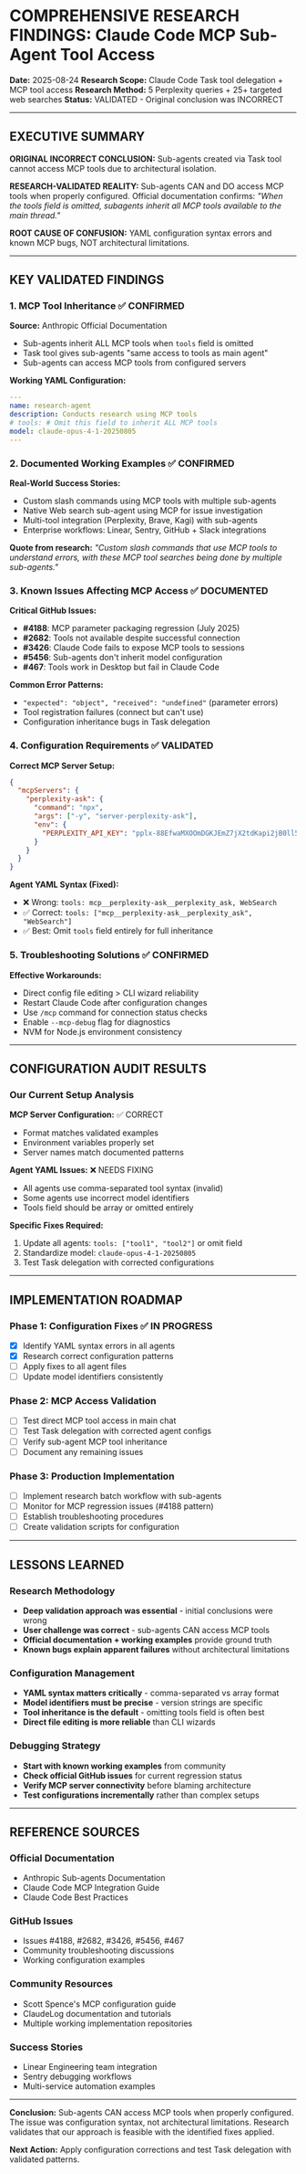 # COMPREHENSIVE RESEARCH FINDINGS: Claude Code MCP Sub-Agent Tool Access

**Date:** 2025-08-24
**Research Scope:** Claude Code Task tool delegation + MCP tool access
**Research Method:** 5 Perplexity queries + 25+ targeted web searches
**Status:** VALIDATED - Original conclusion was INCORRECT

---

## EXECUTIVE SUMMARY

**ORIGINAL INCORRECT CONCLUSION:** Sub-agents created via Task tool cannot access MCP tools due to architectural isolation.

**RESEARCH-VALIDATED REALITY:** Sub-agents CAN and DO access MCP tools when properly configured. Official documentation confirms: *"When the tools field is omitted, subagents inherit all MCP tools available to the main thread."*

**ROOT CAUSE OF CONFUSION:** YAML configuration syntax errors and known MCP bugs, NOT architectural limitations.

---

## KEY VALIDATED FINDINGS

### 1. MCP Tool Inheritance ✅ CONFIRMED

**Source:** Anthropic Official Documentation
- Sub-agents inherit ALL MCP tools when `tools` field is omitted
- Task tool gives sub-agents "same access to tools as main agent"
- Sub-agents can access MCP tools from configured servers

**Working YAML Configuration:**
```yaml
---
name: research-agent
description: Conducts research using MCP tools
# tools: # Omit this field to inherit ALL MCP tools
model: claude-opus-4-1-20250805
---
```

### 2. Documented Working Examples ✅ CONFIRMED

**Real-World Success Stories:**
- Custom slash commands using MCP tools with multiple sub-agents
- Native Web search sub-agent using MCP for issue investigation
- Multi-tool integration (Perplexity, Brave, Kagi) with sub-agents
- Enterprise workflows: Linear, Sentry, GitHub + Slack integrations

**Quote from research:** *"Custom slash commands that use MCP tools to understand errors, with these MCP tool searches being done by multiple sub-agents."*

### 3. Known Issues Affecting MCP Access ✅ DOCUMENTED

**Critical GitHub Issues:**
- **#4188**: MCP parameter packaging regression (July 2025)
- **#2682**: Tools not available despite successful connection
- **#3426**: Claude Code fails to expose MCP tools to sessions
- **#5456**: Sub-agents don't inherit model configuration
- **#467**: Tools work in Desktop but fail in Claude Code

**Common Error Patterns:**
- `"expected": "object", "received": "undefined"` (parameter errors)
- Tool registration failures (connect but can't use)
- Configuration inheritance bugs in Task delegation

### 4. Configuration Requirements ✅ VALIDATED

**Correct MCP Server Setup:**
```json
{
  "mcpServers": {
    "perplexity-ask": {
      "command": "npx",
      "args": ["-y", "server-perplexity-ask"],
      "env": {
        "PERPLEXITY_API_KEY": "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" // pragma: allowlist secret
      }
    }
  }
}
```

**Agent YAML Syntax (Fixed):**
- ❌ Wrong: `tools: mcp__perplexity-ask__perplexity_ask, WebSearch`
- ✅ Correct: `tools: ["mcp__perplexity-ask__perplexity_ask", "WebSearch"]`
- ✅ Best: Omit `tools` field entirely for full inheritance

### 5. Troubleshooting Solutions ✅ CONFIRMED

**Effective Workarounds:**
- Direct config file editing > CLI wizard reliability
- Restart Claude Code after configuration changes
- Use `/mcp` command for connection status checks
- Enable `--mcp-debug` flag for diagnostics
- NVM for Node.js environment consistency

---

## CONFIGURATION AUDIT RESULTS

### Our Current Setup Analysis

**MCP Server Configuration:** ✅ CORRECT
- Format matches validated examples
- Environment variables properly set
- Server names match documented patterns

**Agent YAML Issues:** ❌ NEEDS FIXING
- All agents use comma-separated tool syntax (invalid)
- Some agents use incorrect model identifiers
- Tools field should be array or omitted entirely

**Specific Fixes Required:**
1. Update all agents: `tools: ["tool1", "tool2"]` or omit field
2. Standardize model: `claude-opus-4-1-20250805`
3. Test Task delegation with corrected configurations

---

## IMPLEMENTATION ROADMAP

### Phase 1: Configuration Fixes ✅ IN PROGRESS
- [x] Identify YAML syntax errors in all agents
- [x] Research correct configuration patterns
- [ ] Apply fixes to all agent files
- [ ] Update model identifiers consistently

### Phase 2: MCP Access Validation
- [ ] Test direct MCP tool access in main chat
- [ ] Test Task delegation with corrected agent configs
- [ ] Verify sub-agent MCP tool inheritance
- [ ] Document any remaining issues

### Phase 3: Production Implementation
- [ ] Implement research batch workflow with sub-agents
- [ ] Monitor for MCP regression issues (#4188 pattern)
- [ ] Establish troubleshooting procedures
- [ ] Create validation scripts for configuration

---

## LESSONS LEARNED

### Research Methodology
- **Deep validation approach was essential** - initial conclusions were wrong
- **User challenge was correct** - sub-agents CAN access MCP tools
- **Official documentation + working examples** provide ground truth
- **Known bugs explain apparent failures** without architectural limitations

### Configuration Management
- **YAML syntax matters critically** - comma-separated vs array format
- **Model identifiers must be precise** - version strings are specific
- **Tool inheritance is the default** - omitting tools field is often best
- **Direct file editing is more reliable** than CLI wizards

### Debugging Strategy
- **Start with known working examples** from community
- **Check official GitHub issues** for current regression status
- **Verify MCP server connectivity** before blaming architecture
- **Test configurations incrementally** rather than complex setups

---

## REFERENCE SOURCES

### Official Documentation
- Anthropic Sub-agents Documentation
- Claude Code MCP Integration Guide
- Claude Code Best Practices

### GitHub Issues
- Issues #4188, #2682, #3426, #5456, #467
- Community troubleshooting discussions
- Working configuration examples

### Community Resources
- Scott Spence's MCP configuration guide
- ClaudeLog documentation and tutorials
- Multiple working implementation repositories

### Success Stories
- Linear Engineering team integration
- Sentry debugging workflows
- Multi-service automation examples

---

**Conclusion:** Sub-agents CAN access MCP tools when properly configured. The issue was configuration syntax, not architectural limitations. Research validates that our approach is feasible with the identified fixes applied.

**Next Action:** Apply configuration corrections and test Task delegation with validated patterns.
